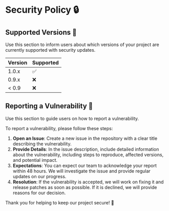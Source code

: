 # Security Policy 🔒

## Supported Versions 🚀

Use this section to inform users about which versions of your project are currently supported with security updates.

| Version | Supported          |
| ------- | ------------------ |
| 1.0.x   | ✅                 |
| 0.9.x   | ❌                 |
| < 0.9   | ❌                 |

## Reporting a Vulnerability 🛑

Use this section to guide users on how to report a vulnerability.

To report a vulnerability, please follow these steps:

1. **Open an Issue**: Create a new issue in the repository with a clear title describing the vulnerability.
2. **Provide Details**: In the issue description, include detailed information about the vulnerability, including steps to reproduce, affected versions, and potential impact.
3. **Expectations**: You can expect our team to acknowledge your report within 48 hours. We will investigate the issue and provide regular updates on our progress.
4. **Resolution**: If the vulnerability is accepted, we will work on fixing it and release patches as soon as possible. If it is declined, we will provide reasons for our decision.

Thank you for helping to keep our project secure! 🙏
